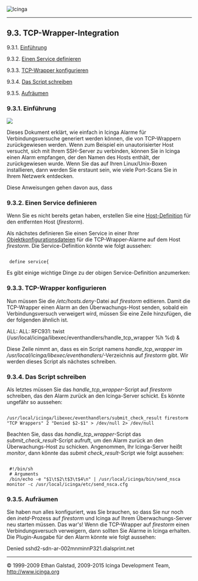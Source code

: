  ![Icinga](../images/logofullsize.png "Icinga") 

* * * * *

9.3. TCP-Wrapper-Integration
----------------------------

9.3.1. [Einführung](int-tcpwrappers.md#introduction)

9.3.2. [Einen Service
definieren](int-tcpwrappers.md#servicedefinitiontcpwrapper)

9.3.3. [TCP-Wrapper
konfigurieren](int-tcpwrappers.md#configtcpwrappers)

9.3.4. [Das Script schreiben](int-tcpwrappers.md#tcpwrapperscript)

9.3.5. [Aufräumen](int-tcpwrappers.md#finish)

### 9.3.1. Einführung

![](../images/tcpwrappers.png)

Dieses Dokument erklärt, wie einfach in Icinga Alarme für
Verbindungsversuche generiert werden können, die von TCP-Wrappern
zurückgewiesen werden. Wenn zum Beispiel ein unautorisierter Host
versucht, sich mit Ihrem SSH-Server zu verbinden, können Sie in Icinga
einen Alarm empfangen, der den Namen des Hosts enthält, der
zurückgewiesen wurde. Wenn Sie das auf Ihren Linux/Unix-Boxen
installieren, dann werden Sie erstaunt sein, wie viele Port-Scans Sie in
Ihrem Netzwerk entdecken.

Diese Anweisungen gehen davon aus, dass





### 9.3.2. Einen Service definieren

Wenn Sie es nicht bereits getan haben, erstellen Sie eine
[Host-Definition](objectdefinitions.md#objectdefinitions-host) für den
entfernten Host (*firestorm*).

Als nächstes definieren Sie einen Service in einer Ihrer
[Objektkonfigurationsdateien](configobject.md "3.3. Überblick Objektkonfiguration")
für die TCP-Wrapper-Alarme auf dem Host *firestorm*. Die
Service-Definition könnte wie folgt aussehen:

<pre><code>
 define service{
</code></pre>

Es gibt einige wichtige Dinge zu der obigen Service-Definition
anzumerken:




### 9.3.3. TCP-Wrapper konfigurieren

Nun müssen Sie die */etc/hosts.deny*-Datei auf *firestorm* editieren.
Damit die TCP-Wrapper einen Alarm an den Überwachungs-Host senden,
sobald ein Verbindungsversuch verweigert wird, müssen Sie eine Zeile
hinzufügen, die der folgenden ähnlich ist.

 ALL: ALL: RFC931: twist (/usr/local/icinga/libexec/eventhandlers/handle_tcp_wrapper %h %d) &
</code></pre>

Diese Zeile nimmt an, dass es ein Script namens *handle\_tcp\_wrapper*
im */usr/local/icinga/libexec/eventhandlers/*-Verzeichnis auf
*firestorm* gibt. Wir werden dieses Script als nächstes schreiben.

### 9.3.4. Das Script schreiben

Als letztes müssen Sie das *handle\_tcp\_wrapper*-Script auf *firestorm*
schreiben, das den Alarm zurück an den Icinga-Server schickt. Es könnte
ungefähr so aussehen:

<pre><code>
/usr/local/icinga/libexec/eventhandlers/submit_check_result firestorm "TCP Wrappers" 2 "Denied $2-$1" > /dev/null 2> /dev/null
</code></pre>

Beachten Sie, dass das *handle\_tcp\_wrapper*-Script das
*submit\_check\_result*-Script aufruft, um den Alarm zurück an den
Überwachungs-Host zu schicken. Angenommen, Ihr Icinga-Server heißt
*monitor*, dann könnte das *submit check\_result*-Script wie folgt
aussehen:

<pre><code>
 #!/bin/sh
 # Arguments
 /bin/echo -e "$1\t$2\t$3\t$4\n" | /usr/local/icinga/bin/send_nsca monitor -c /usr/local/icinga/etc/send_nsca.cfg
</code></pre>

### 9.3.5. Aufräumen

Sie haben nun alles konfiguriert, was Sie brauchen, so dass Sie nur noch
den *inetd*-Prozess auf *firestorm* und Icinga auf Ihrem
Überwachungs-Server neu starten müssen. Das war's! Wenn die TCP-Wrapper
auf *firestorm* einen Verbindungsversuch verweigern, dann sollten Sie
Alarme in Icinga erhalten. Die Plugin-Ausgabe für den Alarm könnte wie
folgt aussehen:

 Denied sshd2-sdn-ar-002mnminnP321.dialsprint.net
</code></pre>

* * * * *


© 1999-2009 Ethan Galstad, 2009-2015 Icinga Development Team,
http://www.icinga.org

